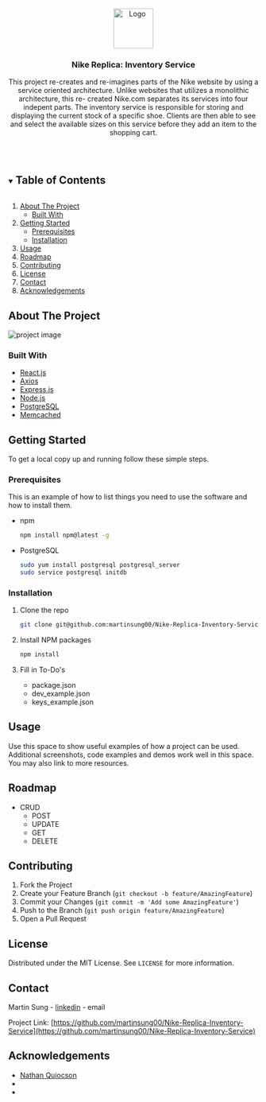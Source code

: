 <!-- PROJECT SHIELDS -->
<!--
*** I'm using markdown "reference style" links for readability.
*** Reference links are enclosed in brackets [ ] instead of parentheses ( ).
*** See the bottom of this document for the declaration of the reference variables
*** for contributors-url, forks-url, etc. This is an optional, concise syntax you may use.
*** https://www.markdownguide.org/basic-syntax/#reference-style-links
-->

<!-- PROJECT LOGO -->
<br />
<p align="center">
  <a href="https://github.com/github_username/repo_name">
    <img src="images/logo.png" alt="Logo" width="80" height="80">
  </a>

  <h3 align="center">Nike Replica: Inventory Service</h3>

  <p align="center">
    <p align="center">
This project re-creates and re-imagines parts of the Nike website by using a service oriented architecture. Unlike websites that utilizes a monolithic architecture, this re-   created Nike.com separates its services into four indepent parts. The inventory service is responsible for storing and displaying the current stock of a specific shoe. Clients are then able to see and select the available sizes on this service before they add an item to the shopping cart.
    </p>
    <br />
  </p>
</p>



<!-- TABLE OF CONTENTS -->
<details open="open">
  <summary><h2 style="display: inline-block">Table of Contents</h2></summary>
  <ol>
    <li>
      <a href="#about-the-project">About The Project</a>
      <ul>
        <li><a href="#built-with">Built With</a></li>
      </ul>
    </li>
    <li>
      <a href="#getting-started">Getting Started</a>
      <ul>
        <li><a href="#prerequisites">Prerequisites</a></li>
        <li><a href="#installation">Installation</a></li>
      </ul>
    </li>
    <li><a href="#usage">Usage</a></li>
    <li><a href="#roadmap">Roadmap</a></li>
    <li><a href="#contributing">Contributing</a></li>
    <li><a href="#license">License</a></li>
    <li><a href="#contact">Contact</a></li>
    <li><a href="#acknowledgements">Acknowledgements</a></li>
  </ol>
</details>



<!-- ABOUT THE PROJECT -->
## About The Project

<img src="https://user-images.githubusercontent.com/61127851/108800599-6fe05500-7548-11eb-8245-e228f6d7c123.png" alt="project image">

### Built With

* [React.js]()
* [Axios]()
* [Express.js]()
* [Node.js]()
* [PostgreSQL]()
* [Memcached]()

<!-- GETTING STARTED -->
## Getting Started

To get a local copy up and running follow these simple steps.

### Prerequisites

This is an example of how to list things you need to use the software and how to install them.
* npm
  ```sh
  npm install npm@latest -g
  ```
* PostgreSQL
  ```sh
  sudo yum install postgresql postgresql_server
  sudo service postgresql initdb
  ```

### Installation

1. Clone the repo
   ```sh
   git clone git@github.com:martinsung00/Nike-Replica-Inventory-Service.git
   ```
   
   
2. Install NPM packages
   ```sh
   npm install
   ```
   
   
   
3. Fill in To-Do's
   - package.json
   - dev_example.json
   - keys_example.json



<!-- USAGE EXAMPLES -->
## Usage



Use this space to show useful examples of how a project can be used. Additional screenshots, code examples and demos work well in this space. You may also link to more resources.



<!-- ROADMAP -->
## Roadmap

* CRUD
  - POST
  - UPDATE
  - GET
  - DELETE

<!-- CONTRIBUTING -->
## Contributing



1. Fork the Project
2. Create your Feature Branch (`git checkout -b feature/AmazingFeature`)
3. Commit your Changes (`git commit -m 'Add some AmazingFeature'`)
4. Push to the Branch (`git push origin feature/AmazingFeature`)
5. Open a Pull Request



<!-- LICENSE -->
## License

Distributed under the MIT License. See `LICENSE` for more information.



<!-- CONTACT -->
## Contact

Martin Sung - [linkedin](https://www.linkedin.com/in/martinsung00) - email

Project Link: [https://github.com/martinsung00/Nike-Replica-Inventory-Service](https://github.com/martinsung00/Nike-Replica-Inventory-Service)



<!-- ACKNOWLEDGEMENTS -->
## Acknowledgements

* [Nathan Quiocson]()
* []()
* []()

